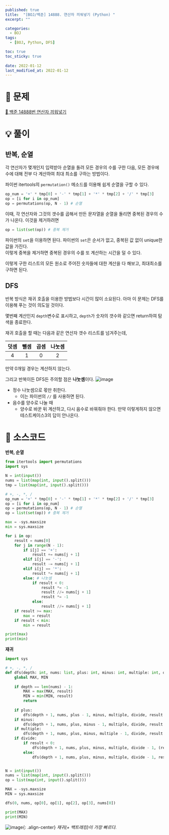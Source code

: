 ```yaml
---
published: true
title:  "[BOJ/백준] 14888. 연산자 끼워넣기 (Python) "
excerpt: ""

categories:
  - BOJ
tags:
  - [BOJ, Python, DFS]

toc: true
toc_sticky: true
 
date: 2022-01-12
last_modified_at: 2022-01-12
---
```

# 🔎 문제
[🔗 백준 14888번 연산자 끼워넣기](https://www.acmicpc.net/problem/14888)

# 💡 풀이

## 반복, 순열

각 연산자가 몇개인지 입력받아 순열을 돌려 모든 경우의 수를 구한 다음, 모든 경우에 수에 대해 전부 다 계산하여 최대 최소를 구하는 방법이다.

파이썬 itertools의 `permutation()` 메소드를 이용해 쉽게 순열을 구할 수 있다.

```python
op_num = '+' * tmp[0] + '-' * tmp[1] + '*' * tmp[2] + '/' * tmp[3]
op = [i for i in op_num]
op = permutations(op, N - 1) # 순열
```

이때, 각 연산자와 그것의 갯수를 곱해서 만든 문자열을 순열을 돌리면 중복된 경우의 수가 나온다. 이것을 제거하려면

```python
op = list(set(op)) # 중복 제거
```
파이썬의 `set`을 이용하면 된다. 파이썬의 `set`은 순서가 없고, 중복된 값 없이 unique한 값을 가진다.<br>
이렇게 중복을 제거하면 중복된 경우의 수를 또 계산하는 시간을 덜 수 있다.

이렇게 구한 리스트의 모든 원소로 주어진 숫자들에 대한 계산을 다 해보고, 최대최소를 구하면 된다.

## DFS

반복 방식은 재귀 호출을 이용한 방법보다 시간이 많이 소요된다. 아마 이 문제는 DFS를 이용해 푸는 것이 의도일 것이다.

몇번째 계산인지 `depth`변수로 표시하고, `depth`가 숫자의 갯수와 같으면 return하여 탐색을 종료한다.

재귀 호출을 할 때는 다음과 같은 연산자 갯수 리스트를 넘겨주는데,

|덧셈|뺄셈|곱셈|나눗셈|
|:-:|:-:|:-:|:-:|
|4|1|0|2|

만약 0개일 경우는 계산하지 않는다.

그리고 반복이든 DFS든 주의할 점은 **나눗셈**이다.
![image](https://user-images.githubusercontent.com/67352902/149155175-9588b00f-c111-4e33-9bef-2dc59eca4bc0.png)
- 정수 나눗셈으로 몫만 취한다.
  - 이는 파이썬의 `//` 를 사용하면 된다.
- 음수를 양수로 나눌 때
  - 양수로 바꾼 뒤 계산하고, 다시 음수로 바꿔줘야 한다. 만약 이렇게하지 않으면 테스트케이스3의 답이 안나온다.

# 📃 소스코드
**반복, 순열**
```python
from itertools import permutations
import sys

N = int(input())
nums = list(map(int, input().split()))
tmp = list(map(int, input().split()))

# +, -, *, /
op_num = '+' * tmp[0] + '-' * tmp[1] + '*' * tmp[2] + '/' * tmp[3]
op = [i for i in op_num]
op = permutations(op, N - 1) # 순열
op = list(set(op)) # 중복 제거

max = -sys.maxsize
min = sys.maxsize

for i in op:
    result = nums[0]
    for j in range(N - 1):
        if i[j] == '+':
            result += nums[j + 1]
        elif i[j] == '-':
            result -= nums[j + 1]            
        elif i[j] == '*':
            result *= nums[j + 1]
        else: # 나눗셈
            if result < 0:
                result *= -1
                result //= nums[j + 1]
                result *= -1
            else:
                result //= nums[j + 1]
    if result >= max:
        max = result
    if result < min:
        min = result

print(max)
print(min)
```

**재귀**
```python
import sys

# +, -, *, /
def dfs(depth: int, nums: list, plus: int, minus: int, multiple: int, divide: int, result: int):
    global MAX, MIN
    
    if depth == len(nums) - 1:
        MAX = max(MAX, result)
        MIN = min(MIN, result)
        return
    
    if plus:
        dfs(depth + 1, nums, plus - 1, minus, multiple, divide, result + nums[depth + 1])
    if minus:
        dfs(depth + 1, nums, plus, minus - 1, multiple, divide, result - nums[depth + 1])
    if multiple:
        dfs(depth + 1, nums, plus, minus, multiple - 1, divide, result * nums[depth + 1])
    if divide:
        if result < 0:
            dfs(depth + 1, nums, plus, minus, multiple, divide - 1, (result*(-1) // nums[depth + 1]) * (-1))
        else:
            dfs(depth + 1, nums, plus, minus, multiple, divide - 1, result // nums[depth + 1])


N = int(input())
nums = list(map(int, input().split()))
op = list(map(int, input().split()))

MAX = -sys.maxsize
MIN = sys.maxsize

dfs(0, nums, op[0], op[1], op[2], op[3], nums[0])

print(MAX)
print(MIN)
```
![image](https://user-images.githubusercontent.com/67352902/149150574-6e6c1c00-e1ac-4179-bb1e-b0a7d547b64e.png){: .align-center}
*재귀(+ 백트래킹)이 가장 빠르다.*

<br>